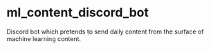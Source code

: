 # ml_content_discord_bot
Discord bot which pretends to send daily content from the surface of machine learning content.

